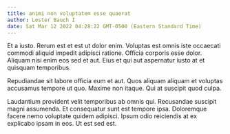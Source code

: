 ```yaml
---
title: animi non voluptatem esse quaerat
author: Lester Bauch I
date: Sat Mar 12 2022 04:28:22 GMT-0500 (Eastern Standard Time)
---
```

Et a iusto. Rerum est et est ut dolor enim. Voluptas est omnis iste occaecati commodi aliquid impedit adipisci ratione. Officia corporis esse dolor. Aliquam nisi enim eos sed et aut. Eius et qui aut aspernatur iusto at et quisquam temporibus.

 Repudiandae sit labore officia eum et aut. Quos aliquam aliquam et voluptas accusamus tempore ut quo. Maxime non itaque. Qui at suscipit quod culpa.

 Laudantium provident velit temporibus ab omnis qui. Recusandae suscipit magni assumenda. Et consequatur sunt est tempore ipsa. Doloremque facere nemo voluptate quidem adipisci. Ipsum odio reiciendis at ex explicabo ipsam in eos. Ut est sed est.